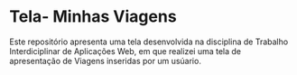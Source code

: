 # Tela- Minhas Viagens
Este repositório apresenta uma tela desenvolvida na disciplina de Trabalho Interdiciplinar de Aplicações Web, em que realizei uma tela de apresentação de Viagens inseridas por um usúario.
